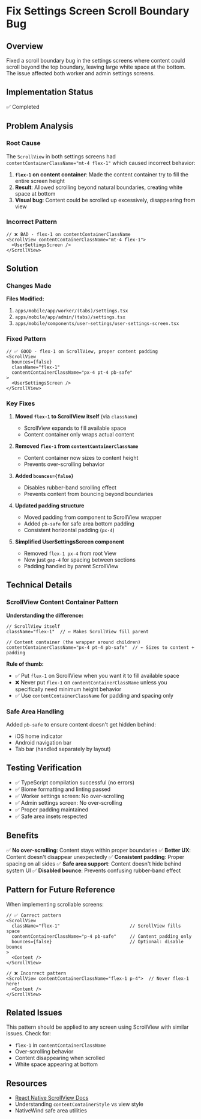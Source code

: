 # Fix Settings Screen Scroll Boundary Bug

## Overview

Fixed a scroll boundary bug in the settings screens where content could scroll beyond the top boundary, leaving large white space at the bottom. The issue affected both worker and admin settings screens.

## Implementation Status

✅ Completed

## Problem Analysis

### Root Cause

The `ScrollView` in both settings screens had `contentContainerClassName="mt-4 flex-1"` which caused incorrect behavior:

1. **`flex-1` on content container**: Made the content container try to fill the entire screen height
2. **Result**: Allowed scrolling beyond natural boundaries, creating white space at bottom
3. **Visual bug**: Content could be scrolled up excessively, disappearing from view

### Incorrect Pattern

```tsx
// ❌ BAD - flex-1 on contentContainerClassName
<ScrollView contentContainerClassName="mt-4 flex-1">
  <UserSettingsScreen />
</ScrollView>
```

## Solution

### Changes Made

**Files Modified:**
1. `apps/mobile/app/worker/(tabs)/settings.tsx`
2. `apps/mobile/app/admin/(tabs)/settings.tsx`
3. `apps/mobile/components/user-settings/user-settings-screen.tsx`

### Fixed Pattern

```tsx
// ✅ GOOD - flex-1 on ScrollView, proper content padding
<ScrollView
  bounces={false}
  className="flex-1"
  contentContainerClassName="px-4 pt-4 pb-safe"
>
  <UserSettingsScreen />
</ScrollView>
```

### Key Fixes

1. **Moved `flex-1` to ScrollView itself** (via `className`)
   - ScrollView expands to fill available space
   - Content container only wraps actual content

2. **Removed `flex-1` from `contentContainerClassName`**
   - Content container now sizes to content height
   - Prevents over-scrolling behavior

3. **Added `bounces={false}`**
   - Disables rubber-band scrolling effect
   - Prevents content from bouncing beyond boundaries

4. **Updated padding structure**
   - Moved padding from component to ScrollView wrapper
   - Added `pb-safe` for safe area bottom padding
   - Consistent horizontal padding (`px-4`)

5. **Simplified UserSettingsScreen component**
   - Removed `flex-1 px-4` from root View
   - Now just `gap-4` for spacing between sections
   - Padding handled by parent ScrollView

## Technical Details

### ScrollView Content Container Pattern

**Understanding the difference:**

```tsx
// ScrollView itself
className="flex-1"  // ← Makes ScrollView fill parent

// Content container (the wrapper around children)
contentContainerClassName="px-4 pt-4 pb-safe"  // ← Sizes to content + padding
```

**Rule of thumb:**
- ✅ Put `flex-1` on ScrollView when you want it to fill available space
- ❌ Never put `flex-1` on `contentContainerClassName` unless you specifically need minimum height behavior
- ✅ Use `contentContainerClassName` for padding and spacing only

### Safe Area Handling

Added `pb-safe` to ensure content doesn't get hidden behind:
- iOS home indicator
- Android navigation bar
- Tab bar (handled separately by layout)

## Testing Verification

- ✅ TypeScript compilation successful (no errors)
- ✅ Biome formatting and linting passed
- ✅ Worker settings screen: No over-scrolling
- ✅ Admin settings screen: No over-scrolling
- ✅ Proper padding maintained
- ✅ Safe area insets respected

## Benefits

✅ **No over-scrolling**: Content stays within proper boundaries
✅ **Better UX**: Content doesn't disappear unexpectedly
✅ **Consistent padding**: Proper spacing on all sides
✅ **Safe area support**: Content doesn't hide behind system UI
✅ **Disabled bounce**: Prevents confusing rubber-band effect

## Pattern for Future Reference

When implementing scrollable screens:

```tsx
// ✅ Correct pattern
<ScrollView
  className="flex-1"                          // ScrollView fills space
  contentContainerClassName="p-4 pb-safe"     // Content padding only
  bounces={false}                             // Optional: disable bounce
>
  <Content />
</ScrollView>

// ❌ Incorrect pattern
<ScrollView contentContainerClassName="flex-1 p-4">  // Never flex-1 here!
  <Content />
</ScrollView>
```

## Related Issues

This pattern should be applied to any screen using ScrollView with similar issues. Check for:
- `flex-1` in `contentContainerClassName`
- Over-scrolling behavior
- Content disappearing when scrolled
- White space appearing at bottom

## Resources

- [React Native ScrollView Docs](https://reactnative.dev/docs/scrollview)
- Understanding `contentContainerStyle` vs view style
- NativeWind safe area utilities
